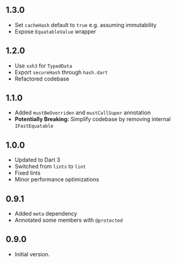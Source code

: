 ## 1.3.0
- Set `cacheHash` default to `true` e.g. assuming immutability
- Expose `EquatableValue` wrapper

## 1.2.0
- Use `xxh3` for `TypedData`
- Export `secureHash` through `hash.dart`
- Refactored codebase

## 1.1.0
- Added `mustBeOverriden` and `mustCallSuper` annotation
- **Potentially Breaking:** Simplify codebase by removing internal `IFastEquatable`

## 1.0.0
- Updated to Dart 3
- Switched from `lints` to `lint`
- Fixed lints
- Minor performance optimizations

## 0.9.1

- Added `meta` dependency
- Annotated some members with `@protected`

## 0.9.0

- Initial version.
